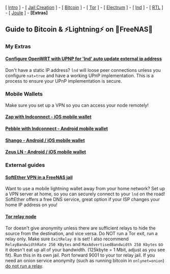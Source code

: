 [ [Intro](README.md) ] - [ [Jail Creation](freenas_1_jail_creation.md) ] - [ [Bitcoin](freenas_2_bitcoin.md) ] - [ [Tor](freenas_3_tor.md) ] - [ [Electrum](freenas_4_electrum.md) ] - [ [lnd](freenas_5_lnd.md) ] - [ [RTL](freenas_6_rtl.md) ] - [ [Joule](freenas_7_joule.md) ] -  **[Extras]** 

## Guide to ₿itcoin & ⚡Lightning️⚡ on 🦈FreeNAS🦈

### My Extras

#### [Configure OpenWRT with UPNP for 'lnd' auto update external ip address](https://github.com/seth586/guides/blob/master/OpenWRT/upnp_natpmp.md)
Don't have a static IP address? `lnd` will loose peer connections unless you configure `nat=true` and have a working UPnP implementation. This is a process to ensure your UPnP implementation is secure.

### Mobile Wallets
Make sure you set up a VPN so you can access your node remotely!

#### [Zap with lndconnect - iOS mobile wallet](wallets/zap.md)

#### [Pebble with lndconnect - Android mobile wallet](wallets/pebble.md)

#### [Shango - Android / iOS mobile wallet](wallets/shango.md)

#### [Zeus LN - Android / iOS mobile wallet](wallets/zeusln.md)

### External guides


#### [SoftEther VPN in a FreeNAS jail](https://forums.freenas.org/index.php?threads/alternative-to-openvpn-softether-vpn.47395/)
Want to use a mobile lightning wallet away from your home network? Set up a VPN server at home, so you can securely connect to your `lnd` on the road! SoftEther offers a free DNS service, great option if your ISP changes your home IP address on you! 

#### [Tor relay node](https://trac.torproject.org/projects/tor/wiki/TorRelayGuide/FreeBSD) 
Tor doesn't give anonymity unless there are sufficient relays to hide the source from the destination, and vice versa. Do NOT run a Tor exit, run a relay only. Make sure `ExitRelay 0` is set! I also recommend `RelayBandwidthRate 250 KBytes` and `MaxAdvertisedBandwidth 250 Kbytes` so it doesn't eat up all of your bandwidth. (125kbyte = 1 Mbit, adjust as you see fit). Run this in its own jail. Port forward 9001 to your tor relay jail. If you need an onion service anonymity (such as running bitcoin in `onlynet=onion`) [do not run a relay](https://research.kudelskisecurity.com/2013/09/04/dont-run-a-tor-router-and-a-hidden-service-from-the-same-connection/).
